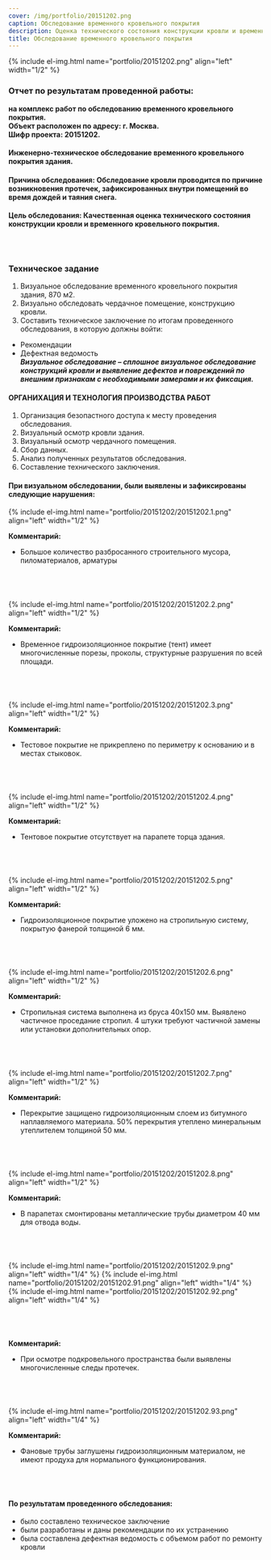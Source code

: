 ```yaml
---
cover: /img/portfolio/20151202.png
caption: Обследование временного кровельного покрытия
description: Оценка технического состояния конструкции кровли и временного кровельного покрытия
title: Обследование временного кровельного покрытия
---
```


{% include el-img.html name="portfolio/20151202.png" align="left" width="1/2" %}

### **Отчет по результатам проведенной работы:**  
**на комплекс работ по обследованию временного кровельного покрытия.  
Объект расположен по адресу: г. Москва.  
Шифр проекта: 20151202.**  	

#### **Инженерно-техническое обследование временного кровельного покрытия здания.**
#### **Причина обследования:** Обследование кровли проводится по причине возникновения протечек, зафиксированных внутри помещений во время дождей и таяния снега.
#### **Цель обследования:** Качественная оценка технического состояния конструкции кровли и временного кровельного покрытия.
###### &nbsp;  

### **Техническое задание**  
1.	Визуальное обследование временного кровельного покрытия здания, 870 м2.  
2.	Визуально обследовать чердачное помещение, конструкцию кровли.  
3.	Составить техническое заключение по итогам проведенного обследования, в которую должны войти:  
- Рекомендации  
- Дефектная ведомость   
***Визуальное обследование – сплошное визуальное обследование конструкций кровли и выявление дефектов и повреждений по внешним признакам с необходимыми замерами и их фиксация.***

#### **ОРГАНИХАЦИЯ И ТЕХНОЛОГИЯ ПРОИЗВОДСТВА РАБОТ**  
1.	Организация безопастного доступа к месту проведения обследования.  
2.	Визуальный осмотр кровли здания.   
3.	Визуальный осмотр чердачного помещения.  
4.	Сбор данных.  
5.	Анализ полученных результатов обследования.  
6.	Составление технического заключения.  

#### **При визуальном обследовании, были выявлены и зафиксированы следующие нарушения:**
{% include el-img.html name="portfolio/20151202/20151202.1.png" align="left" width="1/2" %}
     
**Комментарий:**   
- Большое количество разбросанного строительного мусора, пиломатериалов, арматуры
###### &nbsp;  

{% include el-img.html name="portfolio/20151202/20151202.2.png" align="left" width="1/2" %}
    
**Комментарий:**   
- Временное гидроизоляционное покрытие (тент) имеет многочисленные порезы, проколы, структурные разрушения по всей площади.
###### &nbsp;  

{% include el-img.html name="portfolio/20151202/20151202.3.png" align="left" width="1/2" %}
 
**Комментарий:**   
- Тестовое покрытие не прикреплено по периметру к основанию и в местах стыковок.
###### &nbsp;  

{% include el-img.html name="portfolio/20151202/20151202.4.png" align="left" width="1/2" %}
    
**Комментарий:**   
- Тентовое покрытие отсутствует на парапете торца здания.
###### &nbsp;  

{% include el-img.html name="portfolio/20151202/20151202.5.png" align="left" width="1/2" %}
 
**Комментарий:**   
- Гидроизоляционное покрытие уложено на стропильную систему, покрытую фанерой толщиной 6 мм.
###### &nbsp;  

{% include el-img.html name="portfolio/20151202/20151202.6.png" align="left" width="1/2" %}
 
**Комментарий:**   
- Стропильная система выполнена из бруса 40х150 мм. Выявлено частичное проседание стропил. 4 штуки требуют частичной замены или установки дополнительных опор.
###### &nbsp;  

{% include el-img.html name="portfolio/20151202/20151202.7.png" align="left" width="1/2" %}
 
**Комментарий:**   
- Перекрытие защищено гидроизоляционным слоем из битумного наплавляемого материала. 50% перекрытия утеплено минеральным утеплителем толщиной 50 мм.
###### &nbsp;  

{% include el-img.html name="portfolio/20151202/20151202.8.png" align="left" width="1/2" %}
 
**Комментарий:**   
- В парапетах смонтированы металлические трубы диаметром 40 мм для отвода воды.
###### &nbsp;  

{% include el-img.html name="portfolio/20151202/20151202.9.png" align="left" width="1/4" %}
{% include el-img.html name="portfolio/20151202/20151202.91.png" align="left" width="1/4" %}
{% include el-img.html name="portfolio/20151202/20151202.92.png" align="left" width="1/4" %}
     
###### &nbsp;  
**Комментарий:**   
- При осмотре подкровельного пространства были выявлены многочисленные следы протечек.
###### &nbsp;  

{% include el-img.html name="portfolio/20151202/20151202.93.png" align="left" width="1/4" %}
 
**Комментарий:**   
- Фановые трубы заглушены гидроизоляционным материалом, не имеют продуха для нормального функционирования.
###### &nbsp;  

#### **По результатам проведенного обследования:**   
- было составлено техническое заключение     
- были разработаны и даны рекомендации по их устранению    
- была составлена дефектная ведомость с объемом работ по ремонту кровли    
